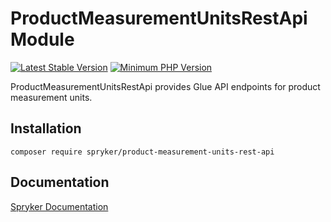 # ProductMeasurementUnitsRestApi Module
[![Latest Stable Version](https://poser.pugx.org/spryker/product-measurement-units-rest-api/v/stable.svg)](https://packagist.org/packages/spryker/product-measurement-units-rest-api)
[![Minimum PHP Version](https://img.shields.io/badge/php-%3E%3D%207.4-8892BF.svg)](https://php.net/)

ProductMeasurementUnitsRestApi provides Glue API endpoints for product measurement units.

## Installation

```
composer require spryker/product-measurement-units-rest-api
```

## Documentation

[Spryker Documentation](https://documentation.spryker.com)
